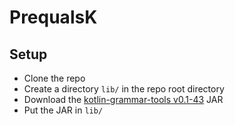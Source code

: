 # PrequalsK

## Setup

- Clone the repo
- Create a directory `lib/` in the repo root directory
- Download the [kotlin-grammar-tools v0.1-43](https://github.com/Kotlin/grammar-tools/releases/tag/v0.1-43) JAR
- Put the JAR in `lib/`